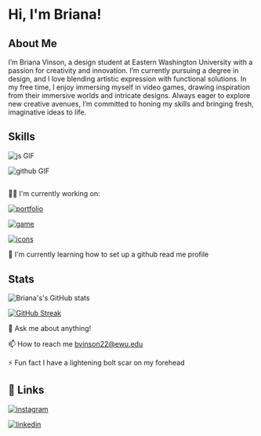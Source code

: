 

# Hi, I'm Briana! 


##  About Me
I’m Briana Vinson, a design student at Eastern Washington University with a passion for creativity and innovation. I’m currently pursuing a degree in design, and I love blending artistic expression with functional solutions. In my free time, I enjoy immersing myself in video games, drawing inspiration from their immersive worlds and intricate designs. Always eager to explore new creative avenues, I’m committed to honing my skills and bringing fresh, imaginative ideas to life.


##  Skills



![js GIF](https://user-images.githubusercontent.com/74038190/212257454-16e3712e-945a-4ca2-b238-408ad0bf87e6.gif)

![github GIF](https://user-images.githubusercontent.com/74038190/212257468-1e9a91f1-b626-4baa-b15d-5c385dfa7ed2.gif)










## 
👩‍💻 I'm currently working on:

[![portfolio](https://img.shields.io/badge/my_portfolio-blue?style=for-the-badge&logo=ko-fi&logoColor=pink)](https://portfolio-page-bv-368.netlify.app/)


[![game](https://img.shields.io/badge/my_game-hotpink?style=for-the-badge&logo=ko-fi&logoColor=blue)](https://platformer-game-bv.netlify.app/)

[![icons](https://img.shields.io/badge/my_icons-blue?style=for-the-badge&logo=ko-fi&logoColor=pink)](https://animated-icons-with-css-project.netlify.app/)

🧠 I'm currently learning how to set up a github read me profile



## Stats




![Briana's's GitHub stats](https://github-readme-stats.vercel.app/api?username=bvinson22&theme=radical&show_icons=true) 

[![GitHub Streak](https://github-readme-streak-stats.herokuapp.com/?user=bvinson22&theme=radical&show_icons=true)](https://git.io/streak-stats)

💬 Ask me about anything!

📫 How to reach me bvinson22@ewu.edu


⚡️ Fun fact I have a lightening bolt scar on my forehead


## 🔗 Links
[![instagram](https://img.shields.io/badge/Instagram-purple?style=for-the-badge&logo=ko-fi&logoColor=pink)](https://www.instagram.com/browncoco_nut)


[![linkedin](https://img.shields.io/badge/linkedin-hotpink?style=for-the-badge&logo=ko-fi&logoColor=blue)](https://www.linkedin.com/)




